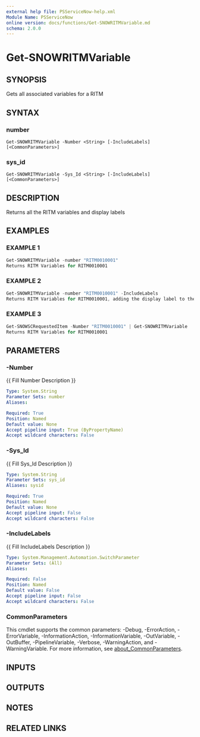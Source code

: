 ```yaml
---
external help file: PSServiceNow-help.xml
Module Name: PSServiceNow
online version: docs/functions/Get-SNOWRITMVariable.md
schema: 2.0.0
---
```


# Get-SNOWRITMVariable

## SYNOPSIS
Gets all associated variables for a RITM

## SYNTAX

### number
```
Get-SNOWRITMVariable -Number <String> [-IncludeLabels] [<CommonParameters>]
```

### sys_id
```
Get-SNOWRITMVariable -Sys_Id <String> [-IncludeLabels] [<CommonParameters>]
```

## DESCRIPTION
Returns all the RITM variables and display labels

## EXAMPLES

### EXAMPLE 1
```powershell
Get-SNOWRITMVariable -number "RITM0010001"
Returns RITM Variables for RITM0010001
```

### EXAMPLE 2
```powershell
Get-SNOWRITMVariable -number "RITM0010001" -IncludeLabels
Returns RITM Variables for RITM0010001, adding the display label to the output object
```

### EXAMPLE 3
```powershell
Get-SNOWSCRequestedItem -Number "RITM0010001" | Get-SNOWRITMVariable
Returns RITM Variables for RITM0010001
```

## PARAMETERS

### -Number
{{ Fill Number Description }}

```yaml
Type: System.String
Parameter Sets: number
Aliases:

Required: True
Position: Named
Default value: None
Accept pipeline input: True (ByPropertyName)
Accept wildcard characters: False
```

### -Sys_Id
{{ Fill Sys_Id Description }}

```yaml
Type: System.String
Parameter Sets: sys_id
Aliases: sysid

Required: True
Position: Named
Default value: None
Accept pipeline input: False
Accept wildcard characters: False
```

### -IncludeLabels
{{ Fill IncludeLabels Description }}

```yaml
Type: System.Management.Automation.SwitchParameter
Parameter Sets: (All)
Aliases:

Required: False
Position: Named
Default value: False
Accept pipeline input: False
Accept wildcard characters: False
```

### CommonParameters
This cmdlet supports the common parameters: -Debug, -ErrorAction, -ErrorVariable, -InformationAction, -InformationVariable, -OutVariable, -OutBuffer, -PipelineVariable, -Verbose, -WarningAction, and -WarningVariable. For more information, see [about_CommonParameters](http://go.microsoft.com/fwlink/?LinkID=113216).

## INPUTS

## OUTPUTS

## NOTES

## RELATED LINKS

